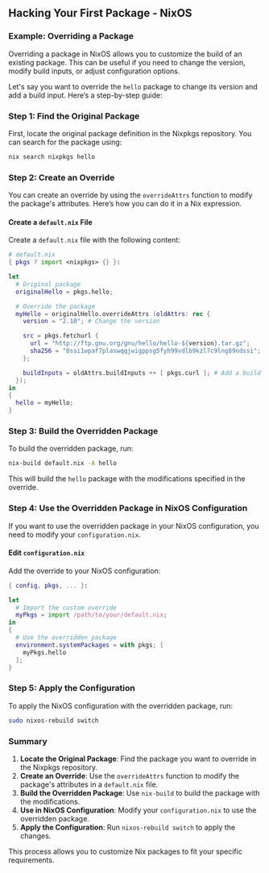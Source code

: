 ## Hacking Your First Package - NixOS

### Example: Overriding a Package

Overriding a package in NixOS allows you to customize the build of an existing package. This can be useful if you need to change the version, modify build inputs, or adjust configuration options.

Let's say you want to override the `hello` package to change its version and add a build input. Here’s a step-by-step guide:

### Step 1: Find the Original Package

First, locate the original package definition in the Nixpkgs repository. You can search for the package using:

```sh
nix search nixpkgs hello
```

### Step 2: Create an Override

You can create an override by using the `overrideAttrs` function to modify the package's attributes. Here’s how you can do it in a Nix expression.

#### Create a `default.nix` File

Create a `default.nix` file with the following content:

```nix
# default.nix
{ pkgs ? import <nixpkgs> {} }:

let
  # Original package
  originalHello = pkgs.hello;

  # Override the package
  myHello = originalHello.overrideAttrs (oldAttrs: rec {
    version = "2.10"; # Change the version

    src = pkgs.fetchurl {
      url = "http://ftp.gnu.org/gnu/hello/hello-${version}.tar.gz";
      sha256 = "0ssi1wpaf7plaswqqjwigppsg5fyh99vdlb9kzl7c9lng89ndssi";
    };

    buildInputs = oldAttrs.buildInputs ++ [ pkgs.curl ]; # Add a build input
  });
in
{
  hello = myHello;
}
```

### Step 3: Build the Overridden Package

To build the overridden package, run:

```sh
nix-build default.nix -A hello
```

This will build the `hello` package with the modifications specified in the override.

### Step 4: Use the Overridden Package in NixOS Configuration

If you want to use the overridden package in your NixOS configuration, you need to modify your `configuration.nix`.

#### Edit `configuration.nix`

Add the override to your NixOS configuration:

```nix
{ config, pkgs, ... }:

let
  # Import the custom override
  myPkgs = import /path/to/your/default.nix;
in
{
  # Use the overridden package
  environment.systemPackages = with pkgs; [
    myPkgs.hello
  ];
}
```

### Step 5: Apply the Configuration

To apply the NixOS configuration with the overridden package, run:

```sh
sudo nixos-rebuild switch
```

### Summary

1. **Locate the Original Package**: Find the package you want to override in the Nixpkgs repository.
2. **Create an Override**: Use the `overrideAttrs` function to modify the package's attributes in a `default.nix` file.
3. **Build the Overridden Package**: Use `nix-build` to build the package with the modifications.
4. **Use in NixOS Configuration**: Modify your `configuration.nix` to use the overridden package.
5. **Apply the Configuration**: Run `nixos-rebuild switch` to apply the changes.

This process allows you to customize Nix packages to fit your specific requirements.

